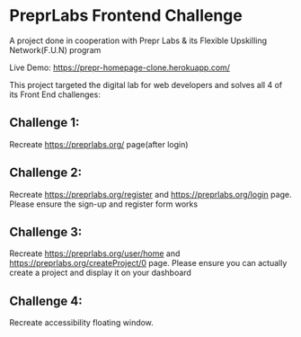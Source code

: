 # PreprLabs Frontend Challenge

A project done in cooperation with Prepr Labs & its Flexible Upskilling Network(F.U.N) program

Live Demo: https://prepr-homepage-clone.herokuapp.com/

This project targeted the digital lab for web developers and solves all 4 of its Front End challenges:

## Challenge 1:
Recreate https://preprlabs.org/ page(after login)

## Challenge 2: 
Recreate https://preprlabs.org/register and https://preprlabs.org/login page. Please ensure the sign-up and register form works

## Challenge 3:
Recreate https://preprlabs.org/user/home and https://preprlabs.org/createProject/0 page. Please ensure you can actually create a project and display it on your dashboard

## Challenge 4:
Recreate accessibility floating window.

